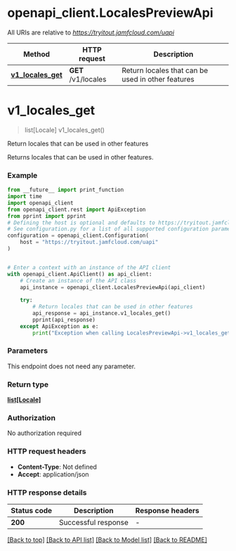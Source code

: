 # openapi_client.LocalesPreviewApi

All URIs are relative to *https://tryitout.jamfcloud.com/uapi*

Method | HTTP request | Description
------------- | ------------- | -------------
[**v1_locales_get**](LocalesPreviewApi.md#v1_locales_get) | **GET** /v1/locales | Return locales that can be used in other features 


# **v1_locales_get**
> list[Locale] v1_locales_get()

Return locales that can be used in other features 

Returns locales that can be used in other features. 

### Example

```python
from __future__ import print_function
import time
import openapi_client
from openapi_client.rest import ApiException
from pprint import pprint
# Defining the host is optional and defaults to https://tryitout.jamfcloud.com/uapi
# See configuration.py for a list of all supported configuration parameters.
configuration = openapi_client.Configuration(
    host = "https://tryitout.jamfcloud.com/uapi"
)


# Enter a context with an instance of the API client
with openapi_client.ApiClient() as api_client:
    # Create an instance of the API class
    api_instance = openapi_client.LocalesPreviewApi(api_client)
    
    try:
        # Return locales that can be used in other features 
        api_response = api_instance.v1_locales_get()
        pprint(api_response)
    except ApiException as e:
        print("Exception when calling LocalesPreviewApi->v1_locales_get: %s\n" % e)
```

### Parameters
This endpoint does not need any parameter.

### Return type

[**list[Locale]**](Locale.md)

### Authorization

No authorization required

### HTTP request headers

 - **Content-Type**: Not defined
 - **Accept**: application/json

### HTTP response details
| Status code | Description | Response headers |
|-------------|-------------|------------------|
**200** | Successful response |  -  |

[[Back to top]](#) [[Back to API list]](../README.md#documentation-for-api-endpoints) [[Back to Model list]](../README.md#documentation-for-models) [[Back to README]](../README.md)

